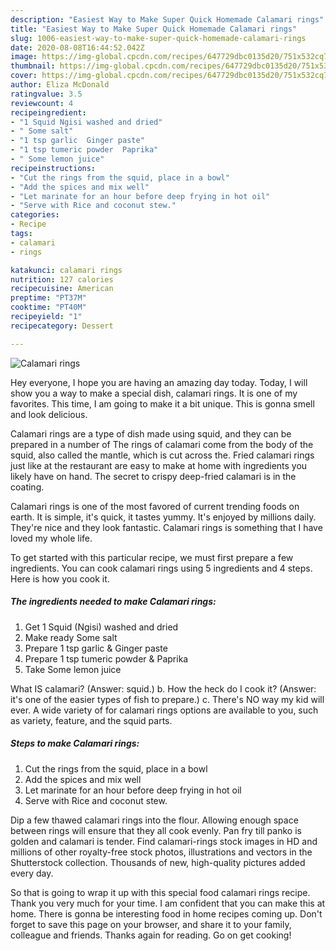 ```yaml
---
description: "Easiest Way to Make Super Quick Homemade Calamari rings"
title: "Easiest Way to Make Super Quick Homemade Calamari rings"
slug: 1006-easiest-way-to-make-super-quick-homemade-calamari-rings
date: 2020-08-08T16:44:52.042Z
image: https://img-global.cpcdn.com/recipes/647729dbc0135d20/751x532cq70/calamari-rings-recipe-main-photo.jpg
thumbnail: https://img-global.cpcdn.com/recipes/647729dbc0135d20/751x532cq70/calamari-rings-recipe-main-photo.jpg
cover: https://img-global.cpcdn.com/recipes/647729dbc0135d20/751x532cq70/calamari-rings-recipe-main-photo.jpg
author: Eliza McDonald
ratingvalue: 3.5
reviewcount: 4
recipeingredient:
- "1 Squid Ngisi washed and dried"
- " Some salt"
- "1 tsp garlic  Ginger paste"
- "1 tsp tumeric powder  Paprika"
- " Some lemon juice"
recipeinstructions:
- "Cut the rings from the squid, place in a bowl"
- "Add the spices and mix well"
- "Let marinate for an hour before deep frying in hot oil"
- "Serve with Rice and coconut stew."
categories:
- Recipe
tags:
- calamari
- rings

katakunci: calamari rings 
nutrition: 127 calories
recipecuisine: American
preptime: "PT37M"
cooktime: "PT40M"
recipeyield: "1"
recipecategory: Dessert

---
```



![Calamari rings](https://img-global.cpcdn.com/recipes/647729dbc0135d20/751x532cq70/calamari-rings-recipe-main-photo.jpg)

Hey everyone, I hope you are having an amazing day today. Today, I will show you a way to make a special dish, calamari rings. It is one of my favorites. This time, I am going to make it a bit unique. This is gonna smell and look delicious.

Calamari rings are a type of dish made using squid, and they can be prepared in a number of The rings of calamari come from the body of the squid, also called the mantle, which is cut across the. Fried calamari rings just like at the restaurant are easy to make at home with ingredients you likely have on hand. The secret to crispy deep-fried calamari is in the coating.

Calamari rings is one of the most favored of current trending foods on earth. It is simple, it's quick, it tastes yummy. It's enjoyed by millions daily. They're nice and they look fantastic. Calamari rings is something that I have loved my whole life.


To get started with this particular recipe, we must first prepare a few ingredients. You can cook calamari rings using 5 ingredients and 4 steps. Here is how you cook it.

<!--inarticleads1-->

##### The ingredients needed to make Calamari rings:

1. Get 1 Squid (Ngisi) washed and dried
1. Make ready  Some salt
1. Prepare 1 tsp garlic &amp; Ginger paste
1. Prepare 1 tsp tumeric powder &amp; Paprika
1. Take  Some lemon juice


What IS calamari? (Answer: squid.) b. How the heck do I cook it? (Answer: it&#39;s one of the easier types of fish to prepare.) c. There&#39;s NO way my kid will ever. A wide variety of for calamari rings options are available to you, such as variety, feature, and the squid parts. 

<!--inarticleads2-->

##### Steps to make Calamari rings:

1. Cut the rings from the squid, place in a bowl
1. Add the spices and mix well
1. Let marinate for an hour before deep frying in hot oil
1. Serve with Rice and coconut stew.


Dip a few thawed calamari rings into the flour. Allowing enough space between rings will ensure that they all cook evenly. Pan fry till panko is golden and calamari is tender. Find calamari-rings stock images in HD and millions of other royalty-free stock photos, illustrations and vectors in the Shutterstock collection. Thousands of new, high-quality pictures added every day. 

So that is going to wrap it up with this special food calamari rings recipe. Thank you very much for your time. I am confident that you can make this at home. There is gonna be interesting food in home recipes coming up. Don't forget to save this page on your browser, and share it to your family, colleague and friends. Thanks again for reading. Go on get cooking!
